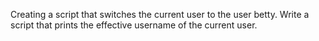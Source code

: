 Creating a script that switches the current user to the user betty.
Write a script that prints the effective username of the current user.
